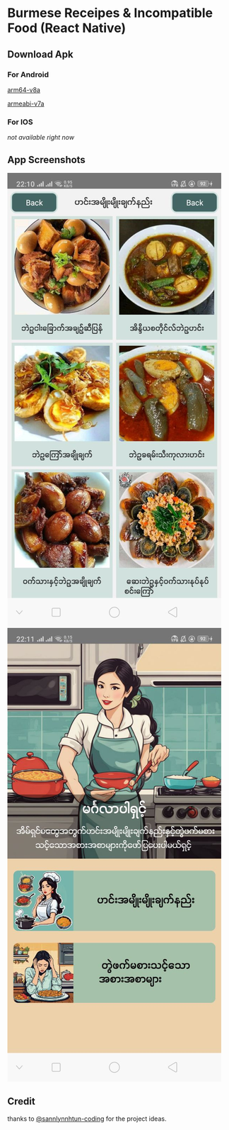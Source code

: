 
# Burmese Receipes & Incompatible Food (React Native)



## Download Apk
### For Android
[arm64-v8a](https://drive.google.com/file/d/1ca9HhUREgH-pQ2X9MpX9s6jzwaUzCM2h/view?usp=drivesdk)

[armeabi-v7a](https://drive.google.com/file/d/1cbHIA-ysGeJBzs4oqsrBFoLLN8MqhcWj/view?usp=drivesdk)

### For IOS 

_not available right now_


## App Screenshots

![screenshot](/utils/images/appui.jpg) ![screenshot](/utils/images/appui1.jpg)



## Credit

thanks to [@sannlynnhtun-coding](https://github.com/sannlynnhtun-coding/) for the project ideas.
















